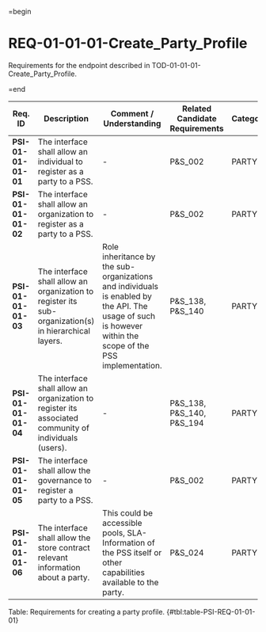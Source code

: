 =begin

# REQ-01-01-01-Create_Party_Profile

Requirements for the endpoint described in TOD-01-01-01-Create_Party_Profile.

=end

| Req. ID                        | Description                         | Comment / Understanding                  | Related Candidate Requirements | Category                       |
| ------------------------------ | ----------------------------------- | ---------------------------------------- | ------------------------------ | ------------------------------ |
| __PSI-01-01-01-01__ | The interface shall allow an individual to register as a party to a PSS.                               | -                       | P&S_002                        | PARTY    |
| __PSI-01-01-01-02__ | The interface shall allow an organization to register as a party to a PSS.                             | -                       | P&S_002                        | PARTY    |
| __PSI-01-01-01-03__ | The interface shall allow an organization to register its sub-organization(s) in hierarchical layers.  | Role inheritance by the sub-organizations and individuals is enabled by the API. The usage of such is however within the scope of the PSS implementation.                       | P&S_138, P&S_140                        | PARTY    |
| __PSI-01-01-01-04__ | The interface shall allow an organization to register its associated community of individuals (users). | -                       | P&S_138, P&S_140, P&S_194               | PARTY    |
| __PSI-01-01-01-05__ | The interface shall allow the governance to register a party to a PSS.                                 | -                       | P&S_002                        | PARTY    |
| __PSI-01-01-01-06__ | The interface shall allow the store contract relevant information about a party.                       | This could be accessible pools, SLA-Information of the PSS itself or other capabilities available to the party. | P&S_024 | PARTY |

Table: Requirements for creating a party profile. {#tbl:table-PSI-REQ-01-01-01}

